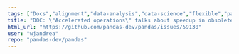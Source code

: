 ```yaml
---
tags: ["Docs","alignment","data-analysis","data-science","flexible","pandas","python"]
title: "DOC: \"Accelerated operations\" talks about speedup in obsolete versions of Pandas"
html_url: "https://github.com/pandas-dev/pandas/issues/59130"
user: "wjandrea"
repo: "pandas-dev/pandas"
---
```


